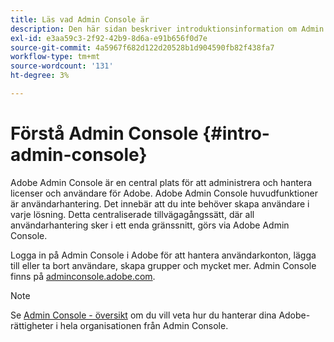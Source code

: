 ```yaml
---
title: Läs vad Admin Console är
description: Den här sidan beskriver introduktionsinformation om Admin Console.
exl-id: e3aa59c3-2f92-42b9-8d6a-e91b656f0d7e
source-git-commit: 4a5967f682d122d20528b1d904590fb82f438fa7
workflow-type: tm+mt
source-wordcount: '131'
ht-degree: 3%

---
```


# Förstå Admin Console {#intro-admin-console}

Adobe Admin Console är en central plats för att administrera och hantera licenser och användare för Adobe. Adobe Admin Console huvudfunktioner är användarhantering. Det innebär att du inte behöver skapa användare i varje lösning. Detta centraliserade tillvägagångssätt, där all användarhantering sker i ett enda gränssnitt, görs via Adobe Admin Console.

Logga in på Admin Console i Adobe för att hantera användarkonton, lägga till eller ta bort användare, skapa grupper och mycket mer. Admin Console finns på [adminconsole.adobe.com](https://adminconsole.adobe.com).

>[!NOTE]
>Se [Admin Console - översikt](https://helpx.adobe.com/enterprise/using/admin-console.html) om du vill veta hur du hanterar dina Adobe-rättigheter i hela organisationen från Admin Console.
